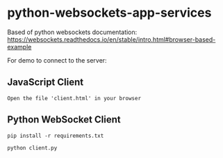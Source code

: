 # python-websockets-app-services

Based of python websockets documentation: https://websockets.readthedocs.io/en/stable/intro.html#browser-based-example

For demo to connect to the server:
    
## JavaScript Client
    Open the file 'client.html' in your browser
 
## Python WebSocket Client
    pip install -r requirements.txt
    
    python client.py

